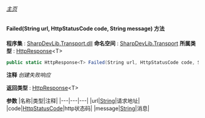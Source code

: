 ###### [主页](./Index.md "主页")
#### Failed(String url, HttpStatusCode code, String message) 方法
**程序集** : [SharpDevLib.Transport.dll](./SharpDevLib.Transport.assembly.md "SharpDevLib.Transport.dll")
**命名空间** : [SharpDevLib.Transport](./SharpDevLib.Transport.namespace.md "SharpDevLib.Transport")
**所属类型** : [HttpResponse](./SharpDevLib.Transport.HttpResponse.1.md "HttpResponse")\<T\>
``` csharp
public static HttpResponse<T> Failed(String url, HttpStatusCode code, String message)
```
**注释**
*创建失败响应*

**返回类型** : [HttpResponse](./SharpDevLib.Transport.HttpResponse.1.md "HttpResponse")\<T\>

**参数**
|名称|类型|注释|
|---|---|---|
|url|[String](https://learn.microsoft.com/en-us/dotnet/api/system.string "String")|请求地址|
|code|[HttpStatusCode](https://learn.microsoft.com/en-us/dotnet/api/system.net.httpstatuscode "HttpStatusCode")|http状态码|
|message|[String](https://learn.microsoft.com/en-us/dotnet/api/system.string "String")|消息|

